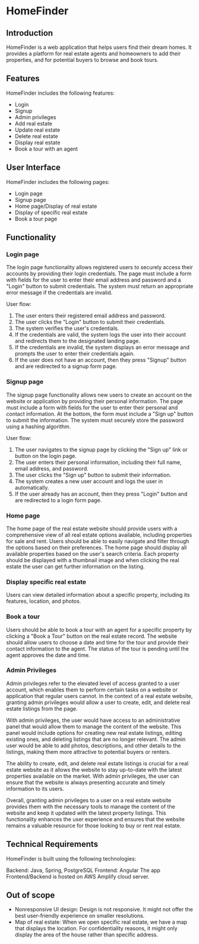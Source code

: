 # HomeFinder

## Introduction

HomeFinder is a web application that helps users find their dream homes. It provides a platform for real estate agents and homeowners to add their properties, and for potential buyers to browse and book tours.

## Features

HomeFinder includes the following features:

-   Login
-   Signup
-   Admin privileges
-   Add real estate
-   Update real estate
-   Delete real estate
-   Display real estate
-   Book a tour with an agent

## User Interface

HomeFinder includes the following pages:

-   Login page
-   Signup page
-   Home page/Display of real estate
-   Display of specific real estate
-   Book a tour page

## Functionality

### Login page

The login page functionality allows registered users to securely access their accounts by providing their login credentials. The page must include a form with fields for the user to enter their email address and password and a "Login" button to submit credentials. The system must return an appropriate error message if the credentials are invalid.

User flow:

1.  The user enters their registered email address and password.
2.  The user clicks the "Login" button to submit their credentials.
3.  The system verifies the user's credentials.
4.  If the credentials are valid, the system logs the user into their account and redirects them to the designated landing page.
5.  If the credentials are invalid, the system displays an error message and prompts the user to enter their credentials again.
6.  If the user does not have an account, then they press "Signup" button and are redirected to a signup form page.

### Signup page

The signup page functionality allows new users to create an account on the website or application by providing their personal information. The page must include a form with fields for the user to enter their personal and contact information. At the bottom, the form must include a "Sign up" button to submit the information. The system must securely store the password using a hashing algorithm.

User flow:

1.  The user navigates to the signup page by clicking the "Sign up" link or button on the login page.
2.  The user enters their personal information, including their full name, email address, and password.
3.  The user clicks the "Sign up" button to submit their information.
4.  The system creates a new user account and logs the user in automatically.
5.  If the user already has an account, then they press "Login" button and are redirected to a login form page.

### Home page

The home page of the real estate website should provide users with a comprehensive view of all real estate options available, including properties for sale and rent. Users should be able to easily navigate and filter through the options based on their preferences. The home page should display all available properties based on the user's search criteria. Each property should be displayed with a thumbnail image and when clicking the real estate the user can get further information on the listing.

### Display specific real estate

Users can view detailed information about a specific property, including its features, location, and photos.

### Book a tour

Users should be able to book a tour with an agent for a specific property by clicking a "Book a Tour" button on the real estate record. The website should allow users to choose a date and time for the tour and provide their contact information to the agent. The status of the tour is pending until the agent approves the date and time.

### Admin Privileges

Admin privileges refer to the elevated level of access granted to a user account, which enables them to perform certain tasks on a website or application that regular users cannot. In the context of a real estate website, granting admin privileges would allow a user to create, edit, and delete real estate listings from the page.

With admin privileges, the user would have access to an administrative panel that would allow them to manage the content of the website. This panel would include options for creating new real estate listings, editing existing ones, and deleting listings that are no longer relevant. The admin user would be able to add photos, descriptions, and other details to the listings, making them more attractive to potential buyers or renters.

The ability to create, edit, and delete real estate listings is crucial for a real estate website as it allows the website to stay up-to-date with the latest properties available on the market. With admin privileges, the user can ensure that the website is always presenting accurate and timely information to its users.

Overall, granting admin privileges to a user on a real estate website provides them with the necessary tools to manage the content of the website and keep it updated with the latest property listings. This functionality enhances the user experience and ensures that the website remains a valuable resource for those looking to buy or rent real estate.



## Technical Requirements

HomeFinder is built using the following technologies:

Backend: Java, Spring, PostgreSQL 
Frontend: Angular 
The app Frontend/Backend is hosted on AWS Amplify cloud server.



## Out of scope

-   Nonresponsive UI design: Design is not responsive. It might not offer the best user-friendly experience on smaller resolutions.
-   Map of real estate: When we open specific real estate, we have a map that displays the location. For confidentiality reasons, it might only display the area of the house rather than specific address.
